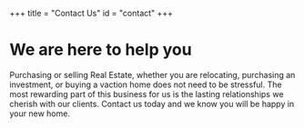 +++
title = "Contact Us"
id = "contact"
+++

# We are here to help you

Purchasing or selling Real Estate, whether you are relocating, purchasing an investment, or buying a vaction home does not need to be stressful. The most rewarding part of this business for us is the lasting relationships we cherish with our clients. Contact us today and we know you will be happy in your new home.
